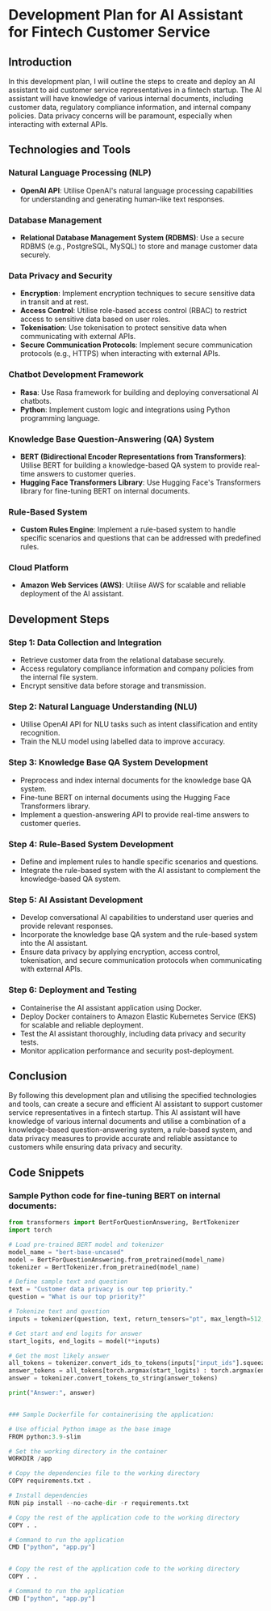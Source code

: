 # Development Plan for AI Assistant for Fintech Customer Service

## Introduction

In this development plan, I will outline the steps to create and deploy an AI assistant to aid customer service representatives in a fintech startup. The AI assistant will have knowledge of various internal documents, including customer data, regulatory compliance information, and internal company policies. Data privacy concerns will be paramount, especially when interacting with external APIs.

## Technologies and Tools

### Natural Language Processing (NLP)
- **OpenAI API**: Utilise OpenAI's natural language processing capabilities for understanding and generating human-like text responses.

### Database Management
- **Relational Database Management System (RDBMS)**: Use a secure RDBMS (e.g., PostgreSQL, MySQL) to store and manage customer data securely.

### Data Privacy and Security
- **Encryption**: Implement encryption techniques to secure sensitive data in transit and at rest.
- **Access Control**: Utilise role-based access control (RBAC) to restrict access to sensitive data based on user roles.
- **Tokenisation**: Use tokenisation to protect sensitive data when communicating with external APIs.
- **Secure Communication Protocols**: Implement secure communication protocols (e.g., HTTPS) when interacting with external APIs.

### Chatbot Development Framework
- **Rasa**: Use Rasa framework for building and deploying conversational AI chatbots.
- **Python**: Implement custom logic and integrations using Python programming language.

### Knowledge Base Question-Answering (QA) System
- **BERT (Bidirectional Encoder Representations from Transformers)**: Utilise BERT for building a knowledge-based QA system to provide real-time answers to customer queries.
- **Hugging Face Transformers Library**: Use Hugging Face's Transformers library for fine-tuning BERT on internal documents.

### Rule-Based System
- **Custom Rules Engine**: Implement a rule-based system to handle specific scenarios and questions that can be addressed with predefined rules.

### Cloud Platform
- **Amazon Web Services (AWS)**: Utilise AWS for scalable and reliable deployment of the AI assistant.

## Development Steps

### Step 1: Data Collection and Integration

- Retrieve customer data from the relational database securely.
- Access regulatory compliance information and company policies from the internal file system.
- Encrypt sensitive data before storage and transmission.

### Step 2: Natural Language Understanding (NLU)

- Utilise OpenAI API for NLU tasks such as intent classification and entity recognition.
- Train the NLU model using labelled data to improve accuracy.

### Step 3: Knowledge Base QA System Development

- Preprocess and index internal documents for the knowledge base QA system.
- Fine-tune BERT on internal documents using the Hugging Face Transformers library.
- Implement a question-answering API to provide real-time answers to customer queries.

### Step 4: Rule-Based System Development

- Define and implement rules to handle specific scenarios and questions.
- Integrate the rule-based system with the AI assistant to complement the knowledge-based QA system.

### Step 5: AI Assistant Development

- Develop conversational AI capabilities to understand user queries and provide relevant responses.
- Incorporate the knowledge base QA system and the rule-based system into the AI assistant.
- Ensure data privacy by applying encryption, access control, tokenisation, and secure communication protocols when communicating with external APIs.

### Step 6: Deployment and Testing

- Containerise the AI assistant application using Docker.
- Deploy Docker containers to Amazon Elastic Kubernetes Service (EKS) for scalable and reliable deployment.
- Test the AI assistant thoroughly, including data privacy and security tests.
- Monitor application performance and security post-deployment.

## Conclusion

By following this development plan and utilising the specified technologies and tools, can create a secure and efficient AI assistant to support customer service representatives in a fintech startup. This AI assistant will have knowledge of various internal documents and utilise a combination of a knowledge-based question-answering system, a rule-based system, and data privacy measures to provide accurate and reliable assistance to customers while ensuring data privacy and security.

## Code Snippets

### Sample Python code for fine-tuning BERT on internal documents:

```python
from transformers import BertForQuestionAnswering, BertTokenizer
import torch

# Load pre-trained BERT model and tokenizer
model_name = "bert-base-uncased"
model = BertForQuestionAnswering.from_pretrained(model_name)
tokenizer = BertTokenizer.from_pretrained(model_name)

# Define sample text and question
text = "Customer data privacy is our top priority."
question = "What is our top priority?"

# Tokenize text and question
inputs = tokenizer(question, text, return_tensors="pt", max_length=512, truncation=True)

# Get start and end logits for answer
start_logits, end_logits = model(**inputs)

# Get the most likely answer
all_tokens = tokenizer.convert_ids_to_tokens(inputs["input_ids"].squeeze())
answer_tokens = all_tokens[torch.argmax(start_logits) : torch.argmax(end_logits) + 1]
answer = tokenizer.convert_tokens_to_string(answer_tokens)

print("Answer:", answer)


### Sample Dockerfile for containerising the application:

# Use official Python image as the base image
FROM python:3.9-slim

# Set the working directory in the container
WORKDIR /app

# Copy the dependencies file to the working directory
COPY requirements.txt .

# Install dependencies
RUN pip install --no-cache-dir -r requirements.txt

# Copy the rest of the application code to the working directory
COPY . .

# Command to run the application
CMD ["python", "app.py"]


# Copy the rest of the application code to the working directory
COPY . .

# Command to run the application
CMD ["python", "app.py"]
